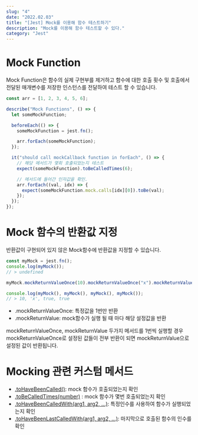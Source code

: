 ```yaml
---
slug: "4"
date: "2022.02.03"
title: "[Jest] Mock를 이용해 함수 테스트하기"
description: "Mock를 이용해 함수 테스트할 수 있다."
category: "Jest"
---
```


# Mock Function

Mock Function은 함수의 실제 구현부를 제거하고 함수에 대한 호출 횟수 및 호출에서 전달된 매개변수를 저장한 인스턴스를 전달하여 테스트 할 수 있습니다.

```javascript
const arr = [1, 2, 3, 4, 5, 6];

describe("Mock Functions", () => {
  let someMockFunction;

  beforeEach(() => {
    someMockFunction = jest.fn();

    arr.forEach(someMockFunction);
  });

  it("should call mockCallback function in forEach", () => {
    // 해당 메서드가 몇회 호출되었는지 테스트
    expect(someMockFunction).toBeCalledTimes(6);

    // 메서드에 들어간 인자값을 확인.
    arr.forEach((val, idx) => {
      expect(someMockFunction.mock.calls[idx][0]).toBe(val);
    });
  });
});
```

# Mock 함수의 반환값 지정

반환값이 구현되어 있지 않은 Mock함수에 반환값을 지정할 수 있습니다.

```javascript
const myMock = jest.fn();
console.log(myMock());
// > undefined

myMock.mockReturnValueOnce(10).mockReturnValueOnce("x").mockReturnValue(true);

console.log(myMock(), myMock(), myMock(), myMock());
// > 10, 'x', true, true
```

- .mockReturnValueOnce: 특정값을 1번만 반환
- .mockReturnValue: mock함수가 실행 될 때 마다 해당 설정값을 반환

mockReturnValueOnce, mockReturnValue 두가지 메서드를 1번씩 실행할 경우 mockReturnValueOnce로 설정된 값들이 전부 반환이 되면 mockReturnValue으로 설정된 값이 반환됩니다.

# Mocking 관련 커스텀 메서드

- [.toHaveBeenCalled()](https://jestjs.io/docs/expect#tohavebeencalled): mock 함수가 호출되었는지 확인
- [.toBeCalledTimes(number)](https://jestjs.io/docs/expect#tohavebeencalledtimesnumber) : mock 함수가 몇번 호출되었는지 확인
- [.toHaveBeenCalledWith(arg1, arg2, ...)](https://jestjs.io/docs/expect#tohavebeencalledwitharg1-arg2-): 특정인수를 사용하여 함수가 실행되었는지 확인
- [.toHaveBeenLastCalledWith(arg1, arg2, ...)](https://jestjs.io/docs/expect#tohavebeenlastcalledwitharg1-arg2-): 마지막으로 호출된 함수의 인수를 확인
